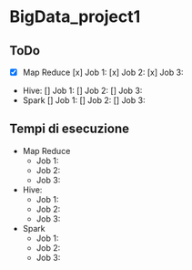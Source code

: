 # BigData_project1

## ToDo
- [x] Map Reduce
  [x] Job 1:
  [x] Job 2:
  [x] Job 3:
- Hive:
  [] Job 1:
  [] Job 2:
  [] Job 3:
- Spark
  [] Job 1:
  [] Job 2:
  [] Job 3:


## Tempi di esecuzione
- Map Reduce
  - Job 1:
  - Job 2:
  - Job 3:
- Hive:
  - Job 1:
  - Job 2:
  - Job 3:
- Spark
  - Job 1:
  - Job 2:
  - Job 3:
